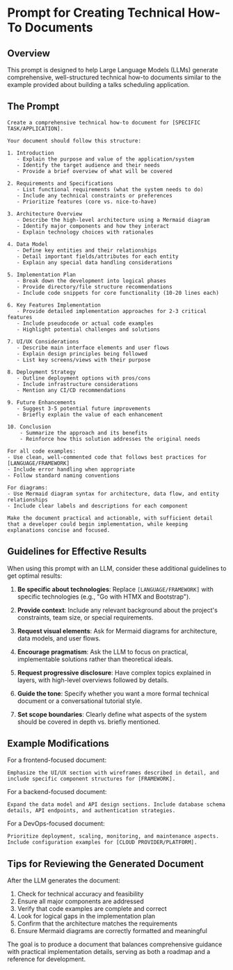 # Prompt for Creating Technical How-To Documents

## Overview

This prompt is designed to help Large Language Models (LLMs) generate comprehensive, well-structured technical how-to documents similar to the example provided about building a talks scheduling application.

## The Prompt

```
Create a comprehensive technical how-to document for [SPECIFIC TASK/APPLICATION]. 

Your document should follow this structure:

1. Introduction
   - Explain the purpose and value of the application/system
   - Identify the target audience and their needs
   - Provide a brief overview of what will be covered

2. Requirements and Specifications
   - List functional requirements (what the system needs to do)
   - Include any technical constraints or preferences
   - Prioritize features (core vs. nice-to-have)

3. Architecture Overview
   - Describe the high-level architecture using a Mermaid diagram
   - Identify major components and how they interact
   - Explain technology choices with rationales

4. Data Model
   - Define key entities and their relationships
   - Detail important fields/attributes for each entity
   - Explain any special data handling considerations

5. Implementation Plan
   - Break down the development into logical phases
   - Provide directory/file structure recommendations
   - Include code snippets for core functionality (10-20 lines each)

6. Key Features Implementation
   - Provide detailed implementation approaches for 2-3 critical features
   - Include pseudocode or actual code examples
   - Highlight potential challenges and solutions

7. UI/UX Considerations
   - Describe main interface elements and user flows
   - Explain design principles being followed
   - List key screens/views with their purpose

8. Deployment Strategy
   - Outline deployment options with pros/cons
   - Include infrastructure considerations
   - Mention any CI/CD recommendations

9. Future Enhancements
   - Suggest 3-5 potential future improvements
   - Briefly explain the value of each enhancement

10. Conclusion
    - Summarize the approach and its benefits
    - Reinforce how this solution addresses the original needs

For all code examples:
- Use clean, well-commented code that follows best practices for [LANGUAGE/FRAMEWORK]
- Include error handling when appropriate
- Follow standard naming conventions

For diagrams:
- Use Mermaid diagram syntax for architecture, data flow, and entity relationships
- Include clear labels and descriptions for each component

Make the document practical and actionable, with sufficient detail that a developer could begin implementation, while keeping explanations concise and focused.
```

## Guidelines for Effective Results

When using this prompt with an LLM, consider these additional guidelines to get optimal results:

1. **Be specific about technologies**: Replace `[LANGUAGE/FRAMEWORK]` with specific technologies (e.g., "Go with HTMX and Bootstrap").

2. **Provide context**: Include any relevant background about the project's constraints, team size, or special requirements.

3. **Request visual elements**: Ask for Mermaid diagrams for architecture, data models, and user flows.

4. **Encourage pragmatism**: Ask the LLM to focus on practical, implementable solutions rather than theoretical ideals.

5. **Request progressive disclosure**: Have complex topics explained in layers, with high-level overviews followed by details.

6. **Guide the tone**: Specify whether you want a more formal technical document or a conversational tutorial style.

7. **Set scope boundaries**: Clearly define what aspects of the system should be covered in depth vs. briefly mentioned.

## Example Modifications

For a frontend-focused document:
```
Emphasize the UI/UX section with wireframes described in detail, and include specific component structures for [FRAMEWORK].
```

For a backend-focused document:
```
Expand the data model and API design sections. Include database schema details, API endpoints, and authentication strategies.
```

For a DevOps-focused document:
```
Prioritize deployment, scaling, monitoring, and maintenance aspects. Include configuration examples for [CLOUD PROVIDER/PLATFORM].
```

## Tips for Reviewing the Generated Document

After the LLM generates the document:

1. Check for technical accuracy and feasibility
2. Ensure all major components are addressed
3. Verify that code examples are complete and correct
4. Look for logical gaps in the implementation plan
5. Confirm that the architecture matches the requirements
6. Ensure Mermaid diagrams are correctly formatted and meaningful

The goal is to produce a document that balances comprehensive guidance with practical implementation details, serving as both a roadmap and a reference for development. 